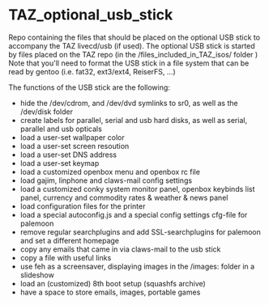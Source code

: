 # TAZ_optional_usb_stick
Repo containing the files that should be placed on the optional USB stick to accompany the TAZ livecd/usb (if used).
The optional USB stick is started by files placed on the TAZ repo (in the /files_included_in_TAZ_isos/ folder )
Note that you'll need to format the USB stick in a file system that can be read by gentoo (i.e. fat32, ext3/ext4, ReiserFS, ...)

The functions of the USB stick are the following:
* hide the /dev/cdrom, and /dev/dvd symlinks to sr0, as well as the /dev/disk folder
* create labels for parallel, serial and usb hard disks, as well as serial, parallel and usb opticals
* load a user-set wallpaper color
* load a user-set screen resoution
* load a user-set DNS address
* load a user-set keymap
* load a customized openbox menu and openbox rc file
* load gajim, linphone and claws-mail config settings
* load a customized conky system monitor panel, openbox keybinds list panel, currency and commodity rates & weather & news panel
* load configuration files for the printer
* load a special autoconfig.js and a special config settings cfg-file for palemoon
* remove regular searchplugins and add SSL-searchplugins for palemoon and set a different homepage
* copy any emails that came in via claws-mail to the usb stick
* copy a file with useful links
* use feh as a screensaver, displaying images in the /images: folder in a slideshow
* load an (customized) 8th boot setup (squashfs archive)
* have a space to store emails, images, portable games
